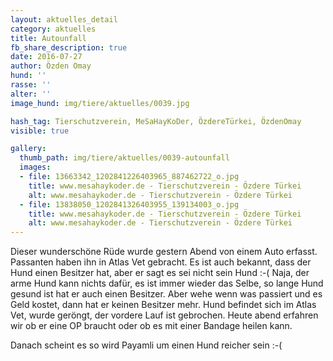 ```yaml
---
layout: aktuelles_detail
category: aktuelles
title: Autounfall
fb_share_description: true
date: 2016-07-27
author: Özden Omay
hund: ''
rasse: ''
alter: ''
image_hund: img/tiere/aktuelles/0039.jpg

hash_tag: Tierschutzverein, MeSaHayKoDer, ÖzdereTürkei, ÖzdenOmay
visible: true

gallery:
  thumb_path: img/tiere/aktuelles/0039-autounfall
  images:
  - file: 13663342_1202841226403965_887462722_o.jpg
    title: www.mesahaykoder.de - Tierschutzverein - Özdere Türkei
    alt: www.mesahaykoder.de - Tierschutzverein - Özdere Türkei
  - file: 13838050_1202841326403955_139134003_o.jpg
    title: www.mesahaykoder.de - Tierschutzverein - Özdere Türkei
    alt: www.mesahaykoder.de - Tierschutzverein - Özdere Türkei
---
```

Dieser wunderschöne Rüde wurde gestern Abend von einem Auto erfasst. Passanten haben ihn in Atlas Vet gebracht.
Es ist auch bekannt, dass der Hund einen Besitzer hat, aber er sagt es sei nicht sein Hund :-(
Naja, der arme Hund kann nichts dafür, es ist immer wieder das Selbe, so lange Hund gesund ist hat er auch einen Besitzer. Aber wehe wenn was passiert und es Geld kostet, dann hat er keinen Besitzer mehr.
Hund befindet sich im Atlas Vet, wurde geröngt, der vordere Lauf ist gebrochen. Heute abend erfahren wir ob er eine OP braucht oder ob es mit einer Bandage heilen kann.

Danach scheint es so wird Payamli um einen Hund reicher sein :-(
